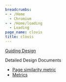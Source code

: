 ```yaml
---
breadcrumbs:
- - /Home
  - Chromium
- - /Home/loading
  - Loading
page_name: clovis
title: clovis
---
```


[Guiding
Design](https://docs.google.com/document/d/1rvrbD570aqiFLu3KihUSnyVgRrCD7pGnznC6pj3jjMM/edit#)

Detailed Design Documents

*   [Page similarity
            metric](https://docs.google.com/document/d/17XZ7iMT5JGr8LhuUhOUNoqGyTskRu4MALB-62NTpU9M/edit)
*   [Metrics](https://docs.google.com/document/d/1QFltLe07S_mY3rTX8wp1bRxuHc1iZmOeq79g1-6jDR0/edit)